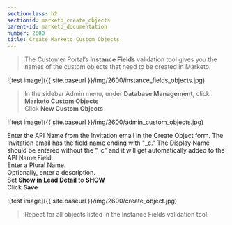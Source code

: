 ```yaml
---
sectionclass: h2
sectionid: marketo_create_objects
parent-id: marketo_documentation
number: 2600
title: Create Marketo Custom Objects
---
```


>The Customer Portal’s **Instance Fields** validation tool gives you the names of the custom objects that need to be created in Marketo.   

![test image]({{ site.baseurl }}/img/2600/instance_fields_objects.jpg)

>In the sidebar Admin menu, under **Database Management**, click **Marketo Custom Objects**  
>Click **New Custom Objects**

![test image]({{ site.baseurl }}/img/2600/admin_custom_objects.jpg)

Enter the API Name from the Invitation email in the Create Object form.  The Invitation email has the field name ending with "_c." The Display Name should be entered without the "_c" and it will get automatically added to the API Name Field.  
Enter a Plural Name.  
Optionally, enter a description.  
Set **Show in Lead Detail** to **SHOW**  
Click **Save**  

![test image]({{ site.baseurl }}/img/2600/create_object.jpg)

>Repeat for all objects listed in the Instance Fields validation tool.
